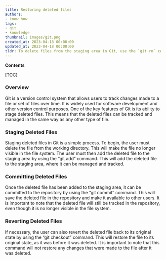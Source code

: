 ```yaml
---
title: Restoring deleted files
authors:
- know_how
tags:
- git
- knowledge
thumbnail: images/git.png
created_at: 2023-04-18 00:00:00
updated_at: 2023-04-18 00:00:00
tldr: To delete files from the staging area in Git, use the `git rm` command.
---
```


**Contents**

[TOC]

### Overview

Git is a version control system that allows users to track changes made to a file or set of files over time. It is widely used for software development and other version control purposes. One of the key features of Git is its ability to stage deleted files. This means that the deleted files can be tracked and managed in the same way as any other type of file.

### Staging Deleted Files

Staging deleted files in Git is a simple process. To begin, the user must delete the file from the working directory. This will make the file no longer visible in the file system. The user must then add the deleted file to the staging area by using the “git add” command. This will add the deleted file to the staging area, where it can be managed and tracked.

### Committing Deleted Files

Once the deleted file has been added to the staging area, it can be committed to the repository by using the “git commit” command. This will save the deleted file in the repository and make it available to other users. It is important to note that the deleted file will still be tracked in the repository, even though it is no longer visible in the file system.

### Reverting Deleted Files

If necessary, the user can also revert the deleted file back to its original state by using the “git checkout” command. This will restore the file to its original state, as it was before it was deleted. It is important to note that this command will not restore any changes that were made to the file after it was deleted.
